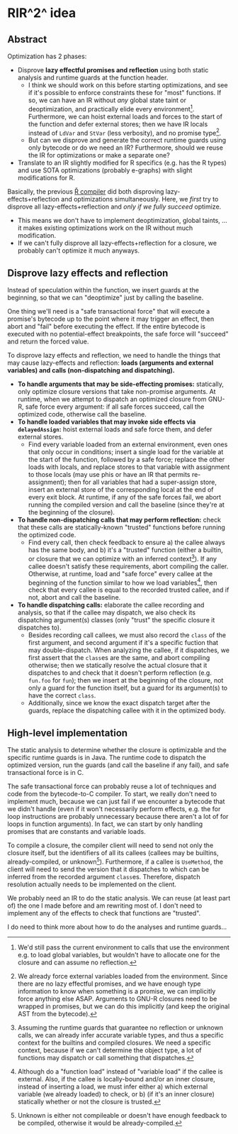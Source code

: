 # RIR^2^ idea

## Abstract

Optimization has 2 phases:

- Disprove **lazy effectful promises and reflection** using both static analysis and runtime guards at the function header.
  - I think we should work on this before starting optimizations, and see if it's possible to enforce constraints these for "most" functions. If so, we can have an IR without *any* global state taint or deoptimization, and practically elide every environment[^elide env]. Furthermore, we can hoist external loads and forces to the start of the function and defer external stores; then we have IR locals instead of `LdVar` and `StVar` (less verbosity), and no promise type[^no promises].
  - But can we disprove and generate the correct runtime guards using only bytecode or do we need an IR? Furthermore, should we reuse the IR for optimizations or make a separate one?
- Translate to an IR slightly modified for R specifics (e.g. has the R types) and use SOTA optimizations (probably e-graphs) with slight modifications for R.

Basically, the previous [Ř compiler](https://github.com/reactorlabs/rir) did both disproving lazy-effects+reflection and optimizations simultaneously. Here, we *first* try to disprove all lazy-effects+reflection and *only if we fully succeed* optimize.

- This means we don't have to implement deoptimization, global taints, ... it makes existing optimizations work on the IR without much modification.
- If we can't fully disprove all lazy-effects+reflection for a closure, we probably can't optimize it much anyways.

[^elide env]: We'd still pass the current environment to calls that use the environment e.g. to load global variables, but wouldn't have to allocate one for the closure and can assume no reflection.
[^no promises]: We already force external variables loaded from the environment. Since there are no lazy effectful promises, and we have enough type information to know when something is a promise, we can implicitly force anything else ASAP. Arguments to GNU-R closures need to be wrapped in promises, but we can do this implicitly (and keep the original AST from the bytecode).

## Disprove lazy effects and reflection

Instead of speculation within the function, we insert guards at the beginning, so that we can "deoptimize" just by calling the baseline.

One thing we'll need is a "safe transactional force" that will execute a promise's bytecode up to the point where it may trigger an effect, then abort and "fail" before executing the effect. If the entire bytecode is executed with no potential-effect breakpoints, the safe force will "succeed" and return the forced value.

To disprove lazy effects and reflection, we need to handle the things that may cause lazy-effects and reflection: **loads (arguments and external variables) and calls (non-dispatching and dispatching).**

- **To handle arguments that may be side-effecting promises:** statically, only optimize closure versions that take non-promise arguments. At runtime, when we attempt to dispatch an optimized closure from GNU-R, safe force every argument: if all safe forces succeed, call the optimized code, otherwise call the baseline.
- **To handle loaded variables that may invoke side effects via `delayedAssign`:** hoist external loads and safe force them, and defer external stores.
  - Find every variable loaded from an external environment, even ones that only occur in conditions; insert a single load for the variable at the start of the function, followed by a safe force; replace the other loads with locals, and replace stores to that variable with assignment to those locals (may use phis or have an IR that permits re-assignment); then for all variables that had a super-assign store, insert an external store of the corresponding local at the end of every exit block. At runtime, if any of the safe forces fail, we abort running the compiled version and call the baseline (since they're at the beginning of the closure).
- **To handle non-dispatching calls that may perform reflection:** check that these calls are statically-known "trusted" functions before running the optimized code.
  - Find every call, then check feedback to ensure a) the callee always has the same body, and b) it's a "trusted" function (either a builtin, or closure that we can optimize with an inferred context[^why inferred]). If any callee doesn't satisfy these requirements, abort compiling the caller. Otherwise, at runtime, load and "safe force" every callee at the beginning of the function similar to how we load variables[^function load], then check that every callee is equal to the recorded trusted callee, and if not, abort and call the baseline.
- **To handle dispatching calls:** elaborate the callee recording and analysis, so that if the callee may dispatch, we also check its dispatching argument(s) classes (only "trust" the specific closure it dispatches to).
  - Besides recording call callees, we must also record the `class` of the first argument, and second argument if it's a specific fuction that may double-dispatch. When analyzing the callee, if it dispatches, we first assert that the `class`es are the same, and abort compiling otherwise; then we statically resolve the actual closure that it dispatches to and check that it doesn't perform reflection (e.g. `fun.foo` for `fun`); then we insert at the beginning of the closure, not only a guard for the function itself, but a guard for its argument(s) to have the correct `class`.
  - Additionally, since we know the exact dispatch target after the guards, replace the dispatching callee with it in the optimized body.

[^why inferred]: Assuming the runtime guards that guarantee no reflection or unknown calls, we can already infer accurate variable types, and thus a specific context for the builtins and compiled closures. We need a specific context, because if we can't determine the object type, a lot of functions may dispatch or call something that dispatches.
[^function load]: Although do a "function load" instead of "variable load" if the callee is external. Also, if the callee is locally-bound and/or an inner closure, instead of inserting a load, we must infer either a) which external variable (we already loaded) to check, or b) (if it's an inner closure) statically whether or not the closure is trusted.

## High-level implementation

The static analysis to determine whether the closure is optimizable and the specific runtime guards is in Java. The runtime code to dispatch the optimized version, run the guards (and call the baseline if any fail), and safe transactional force is in C.

The safe transactional force can probably reuse a lot of techniques and code from the bytecode-to-C compiler. To start, we really don't need to implement much, because we can just fail if we encounter a bytecode that we didn't handle (even if it won't necessarily perform effects, e.g. the for loop instructions are probably unnecessary because there aren't a lot of for loops in function arguments). In fact, we can start by only handling promises that are constants and variable loads.

To compile a closure, the compiler client will need to send not only the closure itself, but the identifiers of all its callees (callees may be builtins, already-compiled, or unknown[^mutually exclusive]). Furthermore, if a callee is `UseMethod`, the client will need to send the version that it dispatches to which can be inferred from the recorded argument `class`es. Therefore, dispatch resolution actually needs to be implemented on the client.

We probably need an IR to do the static analysis. We can reuse (at least part of) the one I made before and am rewriting most of. I don't need to implement any of the effects to check that functions are "trusted".

I do need to think more about how to do the analyses and runtime guards...

[^mutually exclusive]: Unknown is either not compileable or doesn't have enough feedback to be compiled, otherwise it would be already-compiled.
